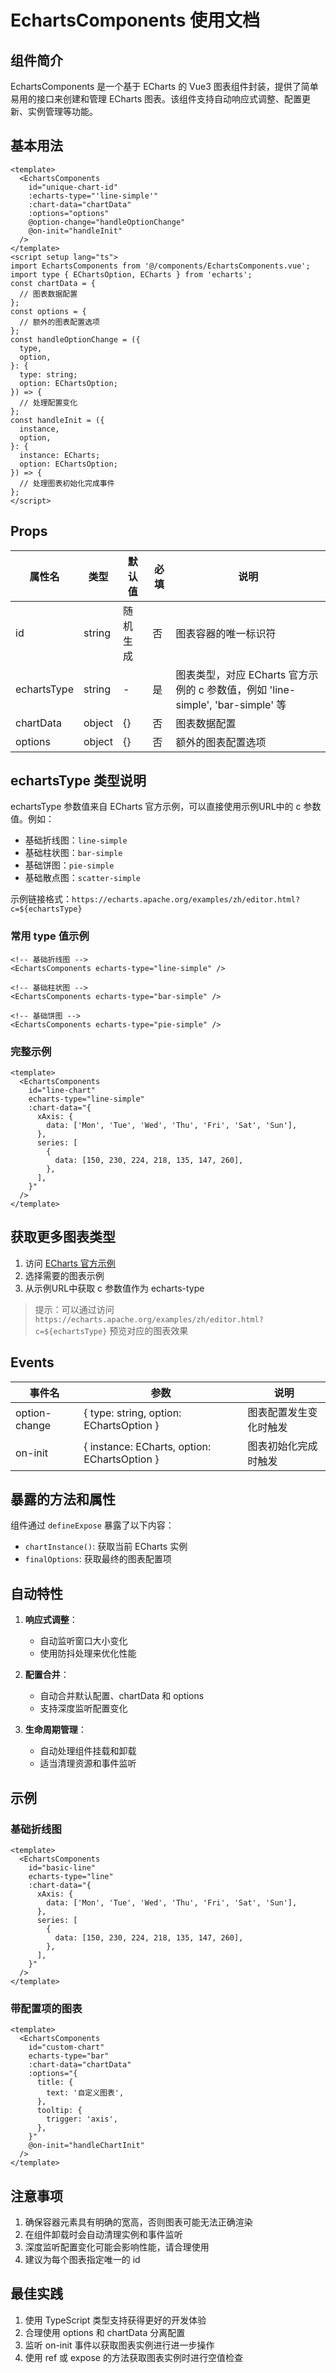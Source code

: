 # EchartsComponents 使用文档

## 组件简介

EchartsComponents 是一个基于 ECharts 的 Vue3 图表组件封装，提供了简单易用的接口来创建和管理 ECharts 图表。该组件支持自动响应式调整、配置更新、实例管理等功能。

## 基本用法

```vue
<template>
  <EchartsComponents
    id="unique-chart-id"
    :echarts-type="'line-simple'"
    :chart-data="chartData"
    :options="options"
    @option-change="handleOptionChange"
    @on-init="handleInit"
  />
</template>
<script setup lang="ts">
import EchartsComponents from '@/components/EchartsComponents.vue';
import type { EChartsOption, ECharts } from 'echarts';
const chartData = {
  // 图表数据配置
};
const options = {
  // 额外的图表配置选项
};
const handleOptionChange = ({
  type,
  option,
}: {
  type: string;
  option: EChartsOption;
}) => {
  // 处理配置变化
};
const handleInit = ({
  instance,
  option,
}: {
  instance: ECharts;
  option: EChartsOption;
}) => {
  // 处理图表初始化完成事件
};
</script>
```

## Props

| 属性名 | 类型 | 默认值 | 必填 | 说明 |
| --- | --- | --- | --- | --- |
| id | string | 随机生成 | 否 | 图表容器的唯一标识符 |
| echartsType | string | - | 是 | 图表类型，对应 ECharts 官方示例的 c 参数值，例如 'line-simple', 'bar-simple' 等 |
| chartData | object | {} | 否 | 图表数据配置 |
| options | object | {} | 否 | 额外的图表配置选项 |

## echartsType 类型说明

echartsType 参数值来自 ECharts 官方示例，可以直接使用示例URL中的 c 参数值。例如：

- 基础折线图：`line-simple`
- 基础柱状图：`bar-simple`
- 基础饼图：`pie-simple`
- 基础散点图：`scatter-simple`

示例链接格式：`https://echarts.apache.org/examples/zh/editor.html?c=${echartsType}`

### 常用 type 值示例

```vue
<!-- 基础折线图 -->
<EchartsComponents echarts-type="line-simple" />

<!-- 基础柱状图 -->
<EchartsComponents echarts-type="bar-simple" />

<!-- 基础饼图 -->
<EchartsComponents echarts-type="pie-simple" />
```

### 完整示例

```vue
<template>
  <EchartsComponents
    id="line-chart"
    echarts-type="line-simple"
    :chart-data="{
      xAxis: {
        data: ['Mon', 'Tue', 'Wed', 'Thu', 'Fri', 'Sat', 'Sun'],
      },
      series: [
        {
          data: [150, 230, 224, 218, 135, 147, 260],
        },
      ],
    }"
  />
</template>
```

## 获取更多图表类型

1. 访问 [ECharts 官方示例](https://echarts.apache.org/examples/zh/index.html)
2. 选择需要的图表示例
3. 从示例URL中获取 c 参数值作为 echarts-type

> 提示：可以通过访问 `https://echarts.apache.org/examples/zh/editor.html?c=${echartsType}` 预览对应的图表效果

## Events

| 事件名 | 参数 | 说明 |
| --- | --- | --- |
| option-change | { type: string, option: EChartsOption } | 图表配置发生变化时触发 |
| on-init | { instance: ECharts, option: EChartsOption } | 图表初始化完成时触发 |

## 暴露的方法和属性

组件通过 `defineExpose` 暴露了以下内容：

- `chartInstance()`: 获取当前 ECharts 实例
- `finalOptions`: 获取最终的图表配置项

## 自动特性

1. **响应式调整**：

   - 自动监听窗口大小变化
   - 使用防抖处理来优化性能

2. **配置合并**：

   - 自动合并默认配置、chartData 和 options
   - 支持深度监听配置变化

3. **生命周期管理**：
   - 自动处理组件挂载和卸载
   - 适当清理资源和事件监听

## 示例

### 基础折线图

```vue
<template>
  <EchartsComponents
    id="basic-line"
    echarts-type="line"
    :chart-data="{
      xAxis: {
        data: ['Mon', 'Tue', 'Wed', 'Thu', 'Fri', 'Sat', 'Sun'],
      },
      series: [
        {
          data: [150, 230, 224, 218, 135, 147, 260],
        },
      ],
    }"
  />
</template>
```

### 带配置项的图表

```vue
<template>
  <EchartsComponents
    id="custom-chart"
    echarts-type="bar"
    :chart-data="chartData"
    :options="{
      title: {
        text: '自定义图表',
      },
      tooltip: {
        trigger: 'axis',
      },
    }"
    @on-init="handleChartInit"
  />
</template>
```

## 注意事项

1. 确保容器元素具有明确的宽高，否则图表可能无法正确渲染
2. 在组件卸载时会自动清理实例和事件监听
3. 深度监听配置变化可能会影响性能，请合理使用
4. 建议为每个图表指定唯一的 id

## 最佳实践

1. 使用 TypeScript 类型支持获得更好的开发体验
2. 合理使用 options 和 chartData 分离配置
3. 监听 on-init 事件以获取图表实例进行进一步操作
4. 使用 ref 或 expose 的方法获取图表实例时进行空值检查
